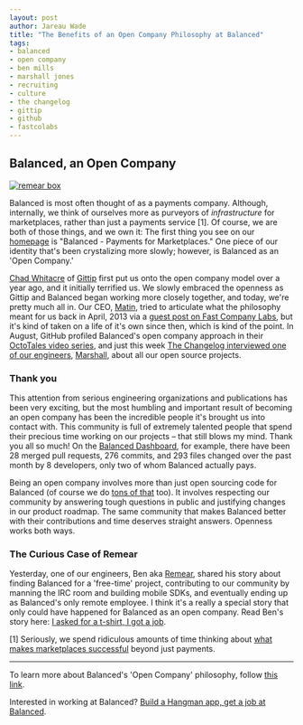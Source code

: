 ```yaml
---
layout: post
author: Jareau Wade
title: "The Benefits of an Open Company Philosophy at Balanced"
tags:
- balanced
- open company
- ben mills
- marshall jones
- recruiting
- culture
- the changelog
- gittip
- github
- fastcolabs
---
```


## Balanced, an Open Company
<a href="https://www.balancedpayments.com/open"><img style="display:block;margin-left:auto;margin-right:auto" alt="remear box" src="http://i.imgur.com/hridjJ2.png"></a>

Balanced is most often thought of as a payments company. Although, internally, we think of ourselves more as purveyors of *infrastructure* for marketplaces, rather than just a payments service [1]. Of course, we are both of those things, and we own it: The first thing you see on our [homepage](https://www.balancedpayments.com/) is "Balanced - Payments for Marketplaces." One piece of our identity that's been crystalizing more slowly; however, is Balanced as an 'Open Company.' 

[Chad Whitacre](https://twitter.com/whit537) of [Gittip](https://www.gittip.com/) first put us onto the open company model over a year ago, and it initially terrified us. We slowly embraced the openness as Gittip and Balanced began working more closely together, and today, we're pretty much all in. Our CEO, [Matin](https://twitter.com/matin), tried to articulate what the philosophy meant for us back in April, 2013 via a [guest post on Fast Company Labs](http://www.fastcolabs.com/3008944/open-company/why-i-made-my-payments-startup-an-open-company), but it's kind of taken on a life of it's own since then, which is kind of the point. In August, GitHub profiled Balanced's open company approach in their [OctoTales video series](https://www.youtube.com/watch?v=ukKd8W3Bvo0), and just this week [The Changelog interviewed one of our engineers](http://thechangelog.com/107/), [Marshall](https://twitter.com/marshall_jones), about all our open source projects. 

### Thank you
This attention from serious engineering organizations and publications has been very exciting, but the most humbling and important result of becoming an open company has been the incredible people it's brought us into contact with. This community is full of extremely talented people that spend their precious time working on our projects – that still blows my mind. Thank you all so much! On the [Balanced Dashboard](https://github.com/balanced/balanced-dashboard/pulse/monthly), for example, there have been 28 merged pull requests, 276 commits, and 293 files changed over the past month by 8 developers, only two of whom Balanced actually pays. 

Being an open company involves more than just open sourcing code for Balanced (of course we do [tons of that](https://github.com/balanced) too). It involves respecting our community by answering tough questions in public and justifying changes in our product roadmap. The same community that makes Balanced better with their contributions and time deserves straight answers. Openness works both ways. 

### The Curious Case of Remear
Yesterday, one of our engineers, Ben aka [Remear](https://twitter.com/remear), shared his story about finding Balanced for a 'free-time' project, contributing to our community by manning the IRC room and building mobile SDKs, and eventually ending up as Balanced's only remote employee. I think it's a really a special story that only could have happened for Balanced as an open company. Read Ben's story here: [I asked for a t-shirt, I got a job](http://remear.unfiniti.com/i-asked-for-a-t-shirt-i-got-a-job/).

[1] Seriously, we spend ridiculous amounts of time thinking about [what makes marketplaces successful](http://www.collaborativeconsumption.com/2013/10/08/online-marketplaces-are-hard/) beyond just payments.

---

To learn more about Balanced's 'Open Company' philosophy, follow [this link](https://www.balancedpayments.com/open). 

Interested in working at Balanced? [Build a Hangman app, get a job at Balanced](https://gist.github.com/mjallday/6891926).
